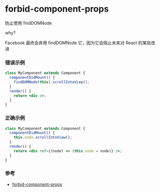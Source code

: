 # forbid-component-props

防止使用 findDOMNode

why?

Facebook 最终会弃用 findDOMNode 它，因为它会阻止未来对 React 的某些改进

### 错误示例

```jsx
class MyComponent extends Component {
  componentDidMount() {
    findDOMNode(this).scrollIntoView();
  }
  render() {
    return <div />;
  }
}
```

### 正确示例

```jsx
class MyComponent extends Component {
  componentDidMount() {
    this.node.scrollIntoView();
  }
  render() {
    return <div ref={(node) => (this.node = node)} />;
  }
}
```

### 参考

- [forbid-component-props](https://github.com/jsx-eslint/eslint-plugin-react/blob/c42b624d0fb9ad647583a775ab9751091eec066f/docs/rules/forbid-component-props)
